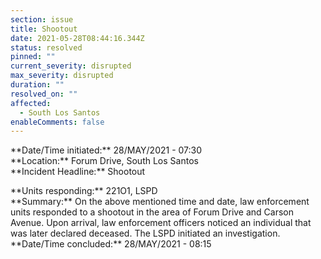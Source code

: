 ```yaml
---
section: issue
title: Shootout
date: 2021-05-28T08:44:16.344Z
status: resolved
pinned: ""
current_severity: disrupted
max_severity: disrupted
duration: ""
resolved_on: ""
affected:
  - South Los Santos
enableComments: false
---
```

\*\*Date/Time initiated:\*\* 28/MAY/2021 - 07:30 \
\*\*Location:\*\* Forum Drive, South Los Santos\
\*\*Incident Headline:\*\* Shootout

\*\*Units responding:\*\* 221O1, LSPD \
\*\*Summary:\*\* On the above mentioned time and date, law enforcement units responded to a shootout in the area of Forum Drive and Carson Avenue. Upon arrival, law enforcement officers noticed an individual that was later declared deceased. The LSPD initiated an investigation.\
\*\*Date/Time concluded:\*\* 28/MAY/2021 - 08:15
